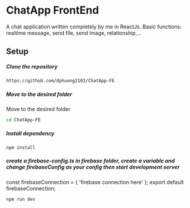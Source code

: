 # ChatApp FrontEnd

A chat application written completely by me in ReactJs. 
Basic functions: realtime message, send file, send image, relationship,...

## Setup
  ##### Clone the repository
```bash
https://github.com/dphuong2103/ChatApp-FE
```
  ##### Move to the desired folder
Move to the desired folder
```bash
cd ChatApp-FE
```
  ##### Install dependency
```bash
npm install
```
  ##### create a firebase-config.ts in firebase folder, create a variable  and change firebaseConfig as your config then start development server
const firebaseConnection = {
    'firebase connection here'
};
export default firebaseConnection;

```bash
npm run dev
```
